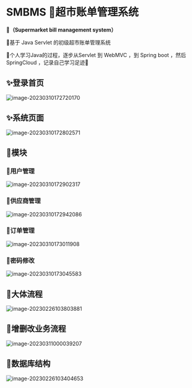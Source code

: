 # SMBMS  🏬超市账单管理系统

**👻（Supermarket  bill management system）**

🐇基于 Java Servlet 的初级超市账单管理系统   

🐾个人学习Java的过程，逐步从Servlet 到 WebMVC ，到 Spring boot  ，然后SpringCloud ，记录自己学习足迹👣



## ✨登录首页

![image-20230310172720170](https://s2.loli.net/2023/03/10/PDnQucZt5liY1sB.png)



## ✨系统页面

![image-20230310172802571](https://s2.loli.net/2023/03/10/O5RM9tLDnxpaN7o.png)



## 🎈模块

### 🍓用户管理

![image-20230310172902317](https://s2.loli.net/2023/03/10/y9CDANw6EKi8vbL.png)



### 🍎供应商管理

![image-20230310172942086](https://s2.loli.net/2023/03/10/MhCzZy6pSjqVa79.png)





### 🍌订单管理

![image-20230310173011908](https://s2.loli.net/2023/03/10/cQa2CEPFw67vNif.png)



### 🍐密码修改

![image-20230310173045583](https://s2.loli.net/2023/03/10/tgLizoey1p8Ehsv.png)

## 🛵大体流程

![image-20230226103803881](https://s2.loli.net/2023/03/10/gc6eXGICx5jOEWn.png)



## 🚀增删改业务流程

![image-20230311000039207](https://s2.loli.net/2023/03/11/umA7jDMGJ18evbU.png)

## 🚗数据库结构

![image-20230226103404653](https://s2.loli.net/2023/03/10/lNnTCG3vJA17EWm.png)

